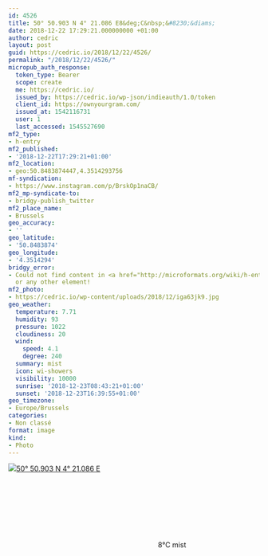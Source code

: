 ```yaml
---
id: 4526
title: 50° 50.903 N 4° 21.086 E8&deg;C&nbsp;&#8230;&diams;
date: 2018-12-22 17:29:21.000000000 +01:00
author: cedric
layout: post
guid: https://cedric.io/2018/12/22/4526/
permalink: "/2018/12/22/4526/"
micropub_auth_response:
  token_type: Bearer
  scope: create
  me: https://cedric.io/
  issued_by: https://cedric.io/wp-json/indieauth/1.0/token
  client_id: https://ownyourgram.com/
  issued_at: 1542116731
  user: 1
  last_accessed: 1545527690
mf2_type:
- h-entry
mf2_published:
- '2018-12-22T17:29:21+01:00'
mf2_location:
- geo:50.8483874447,4.3514293756
mf-syndication:
- https://www.instagram.com/p/BrskOp1naCB/
mf2_mp-syndicate-to:
- bridgy-publish_twitter
mf2_place_name:
- Brussels
geo_accuracy:
- ''
geo_latitude:
- '50.8483874'
geo_longitude:
- '4.3514294'
bridgy_error:
- Could not find content in <a href="http://microformats.org/wiki/h-entry">h-entry</a>
  or any other element!
mf2_photo:
- https://cedric.io/wp-content/uploads/2018/12/iga63jk9.jpg
geo_weather:
  temperature: 7.71
  humidity: 93
  pressure: 1022
  cloudiness: 20
  wind:
    speed: 4.1
    degree: 240
  summary: mist
  icon: wi-showers
  visibility: 10000
  sunrise: '2018-12-23T08:43:21+01:00'
  sunset: '2018-12-23T16:39:55+01:00'
geo_timezone:
- Europe/Brussels
categories:
- Non classé
format: image
kind:
- Photo
---
```

<p class="sloc-display">
  <img class="icon-location" aria-label="Location: " aria-hidden="true" src="https://cedric.io/wp-content/plugins/simple-location/location.svg" /><span class="p-location"><data class="p-latitude" value="50.848387"></data><data class="p-longitude" value="4.351429"></data><a href="https://www.openstreetmap.org/?mlat=50.8483874&mlon=4.3514294#map=13/50.8483874/4.3514294">50° 50.903 N 4° 21.086 E</a></span><br /><span aria-label="mist" title="mist" ><svg class="svg-icon svg-wi-showers" aria-hidden="true"><use xlink:href="https://cedric.io/wp-content/plugins/simple-location/weather-icons.svg#wi-showers"></use></svg></span><span class="p-temperature">8&deg;C</span>&nbsp;mist
</p>
